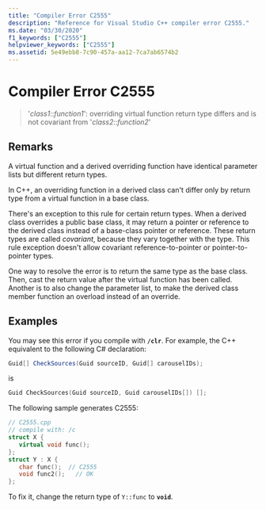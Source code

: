 ```yaml
---
title: "Compiler Error C2555"
description: "Reference for Visual Studio C++ compiler error C2555."
ms.date: "03/30/2020"
f1_keywords: ["C2555"]
helpviewer_keywords: ["C2555"]
ms.assetid: 5e49ebb8-7c90-457a-aa12-7ca7ab6574b2
---
```

# Compiler Error C2555

> '*class1*::*function1*': overriding virtual function return type differs and is not covariant from '*class2*::*function2*'

## Remarks

A virtual function and a derived overriding function have identical parameter lists but different return types.

In C++, an overriding function in a derived class can't differ only by return type from a virtual function in a base class.

There's an exception to this rule for certain return types. When a derived class overrides a public base class, it may return a pointer or reference to the derived class instead of a base-class pointer or reference. These return types are called *covariant*, because they vary together with the type. This rule exception doesn't allow covariant reference-to-pointer or pointer-to-pointer types.

One way to resolve the error is to return the same type as the base class. Then, cast the return value after the virtual function has been called. Another is to also change the parameter list, to make the derived class member function an overload instead of an override.

## Examples

You may see this error if you compile with **`/clr`**. For example, the C++ equivalent to the following C# declaration:

```csharp
Guid[] CheckSources(Guid sourceID, Guid[] carouselIDs);
```

is

```cpp
Guid CheckSources(Guid sourceID, Guid carouselIDs[]) [];
```

The following sample generates C2555:

```cpp
// C2555.cpp
// compile with: /c
struct X {
   virtual void func();
};
struct Y : X {
   char func();  // C2555
   void func2();   // OK
};
```

To fix it, change the return type of `Y::func` to **`void`**.

